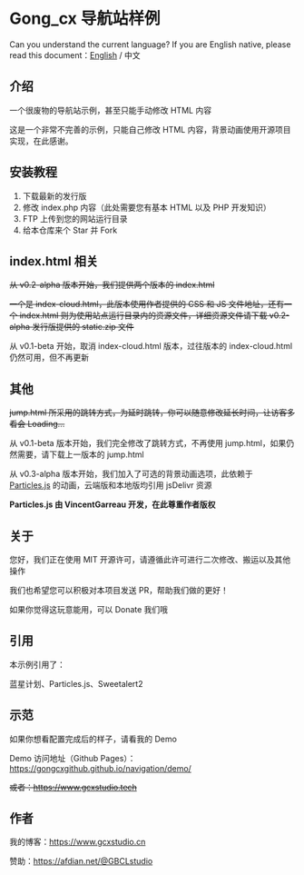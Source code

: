 # Gong_cx 导航站样例

Can you understand the current language? If you are English native, please read this document：[English](https://github.com/Gongcxgithub/navigation/blob/master/README-en.md) / 中文

## 介绍
一个很废物的导航站示例，甚至只能手动修改 HTML 内容

这是一个非常不完善的示例，只能自己修改 HTML 内容，背景动画使用开源项目实现，在此感谢。

## 安装教程
1. 下载最新的发行版
2. 修改 index.php 内容（此处需要您有基本 HTML 以及 PHP 开发知识）
3. FTP 上传到您的网站运行目录
4. 给本仓库来个 Star 并 Fork 

## index.html 相关
~~从 v0.2-alpha 版本开始，我们提供两个版本的 index.html~~

~~一个是 index-cloud.html，此版本使用作者提供的 CSS 和 JS 文件地址，还有一个 index.html 则为使用站点运行目录内的资源文件，详细资源文件请下载 v0.2-alpha 发行版提供的 static.zip 文件~~

从 v0.1-beta 开始，取消 index-cloud.html 版本，过往版本的 index-cloud.html 仍然可用，但不再更新

## 其他
~~jump.html 所采用的跳转方式，为延时跳转，你可以随意修改延长时间，让访客多看会 Loading...~~

从 v0.1-beta 版本开始，我们完全修改了跳转方式，不再使用 jump.html，如果仍然需要，请下载上一版本的 jump.html

从 v0.3-alpha 版本开始，我们加入了可选的背景动画选项，此依赖于 [Particles.js](https://github.com/VincentGarreau/particles.js) 的动画，云端版和本地版均引用 jsDelivr 资源

**Particles.js 由 VincentGarreau 开发，在此尊重作者版权**

## 关于
您好，我们正在使用 MIT 开源许可，请遵循此许可进行二次修改、搬运以及其他操作

我们也希望您可以积极对本项目发送 PR，帮助我们做的更好！

如果你觉得这玩意能用，可以 Donate 我们哦

## 引用

本示例引用了：

蓝星计划、Particles.js、Sweetalert2

## 示范
如果你想看配置完成后的样子，请看我的 Demo

Demo 访问地址（Github Pages）：https://gongcxgithub.github.io/navigation/demo/

~~或者：https://www.gcxstudio.tech~~

## 作者
我的博客：https://www.gcxstudio.cn

赞助：https://afdian.net/@GBCLstudio
